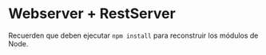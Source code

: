 # Webserver + RestServer

Recuerden que deben ejecutar ```npm install``` para reconstruir los módulos de Node.
